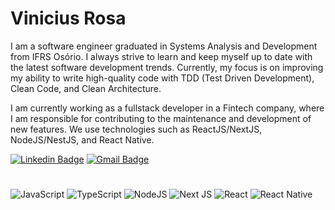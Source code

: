 # Vinicius Rosa 
I am a software engineer graduated in Systems Analysis and Development from IFRS Osório. I always strive to learn and keep myself up to date with the latest software development trends. Currently, my focus is on improving my ability to write high-quality code with TDD (Test Driven Development), Clean Code, and Clean Architecture.

I am currently working as a fullstack developer in a Fintech company, where I am responsible for contributing to the maintenance and development of new features. We use technologies such as ReactJS/NextJS, NodeJS/NestJS, and React Native.

[![Linkedin Badge](https://img.shields.io/badge/-vinicius%20rosa-6633cc?style=flat-square&logo=Linkedin&logoColor=white&link=https://www.linkedin.com/in/vinicius-rosa-developer/)](https://www.linkedin.com/in/vinicius-rosa-developer/)
[![Gmail Badge](https://img.shields.io/badge/-vinicius.rosa00@gmail.com-6633cc?style=flat-square&logo=Gmail&logoColor=white&link=mailto:vinicius.rosa00@gmail.com)](mailto:vinicius.rosa00@gmail.com)

#
![JavaScript](https://img.shields.io/badge/javascript-%23323330.svg?style=for-the-badge&logo=javascript&logoColor=%23F7DF1E)
![TypeScript](https://img.shields.io/badge/typescript-%23007ACC.svg?style=for-the-badge&logo=typescript&logoColor=white)
![NodeJS](https://img.shields.io/badge/node.js-6DA55F?style=for-the-badge&logo=node.js&logoColor=white)
![Next JS](https://img.shields.io/badge/Next-black?style=for-the-badge&logo=next.js&logoColor=white)
![React](https://img.shields.io/badge/react-%2320232a.svg?style=for-the-badge&logo=react&logoColor=%2361DAFB)
![React Native](https://img.shields.io/badge/react_native-%2320232a.svg?style=for-the-badge&logo=react&logoColor=%2361DAFB)
#
<!--
![Python](https://img.shields.io/badge/python-3670A0?style=for-the-badge&logo=python&logoColor=ffdd54)
![Django](https://img.shields.io/badge/django-%23092E20.svg?style=for-the-badge&logo=django&logoColor=white)

## My radar

![Rust](https://img.shields.io/badge/rust-%23000000.svg?style=for-the-badge&logo=rust&logoColor=white)
![Kotlin](https://img.shields.io/badge/kotlin-%237F52FF.svg?style=for-the-badge&logo=kotlin&logoColor=white)
![Svelte](https://img.shields.io/badge/svelte-%23f1413d.svg?style=for-the-badge&logo=svelte&logoColor=white)

-->
<!--
**viniciusRosa/viniciusRosa** is a ✨ _special_ ✨ repository because its `README.md` (this file) appears on your GitHub profile.

Here are some ideas to get you started:

- 🔭 I’m currently working on ...
- 🌱 I’m currently learning ...
- 👯 I’m looking to collaborate on ...
- 🤔 I’m looking for help with ...
- 💬 Ask me about ...
- 📫 How to reach me: ...
- 😄 Pronouns: ...
- ⚡ Fun fact: ...
-->
